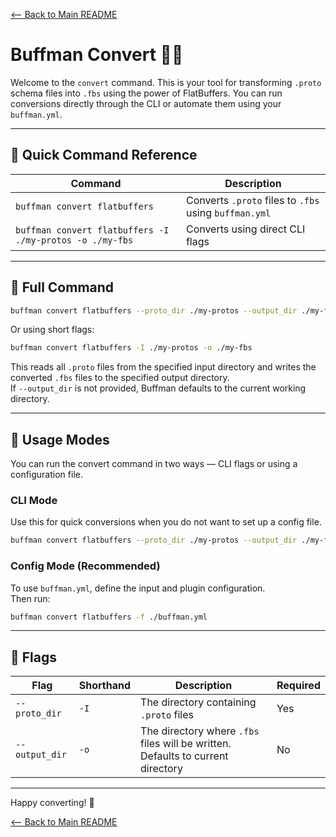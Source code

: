[<-- Back to Main README](../README.md)

# Buffman Convert 🤖✨

Welcome to the `convert` command. This is your tool for transforming `.proto` schema files into `.fbs` using the power of FlatBuffers. You can run conversions directly through the CLI or automate them using your `buffman.yml`.

---

## 🔧 Quick Command Reference

| Command                                                   | Description                                           |
| --------------------------------------------------------- | ----------------------------------------------------- |
| `buffman convert flatbuffers`                             | Converts `.proto` files to `.fbs` using `buffman.yml` |
| `buffman convert flatbuffers -I ./my-protos -o ./my-fbs`  | Converts using direct CLI flags                       |

---

## 🧠 Full Command

```bash
buffman convert flatbuffers --proto_dir ./my-protos --output_dir ./my-fbs
```

Or using short flags:

```bash
buffman convert flatbuffers -I ./my-protos -o ./my-fbs
```

This reads all `.proto` files from the specified input directory and writes the converted `.fbs` files to the specified output directory.  
If `--output_dir` is not provided, Buffman defaults to the current working directory.

---

## 🚀 Usage Modes

You can run the convert command in two ways — CLI flags or using a configuration file.

### CLI Mode

Use this for quick conversions when you do not want to set up a config file.

```bash
buffman convert flatbuffers --proto_dir ./my-protos --output_dir ./my-fbs
```

### Config Mode (Recommended)

To use `buffman.yml`, define the input and plugin configuration.  
Then run:

```bash
buffman convert flatbuffers -f ./buffman.yml
```

---

## 🚩 Flags

| Flag           | Shorthand | Description                                                                     | Required |
| -------------- | --------- | ------------------------------------------------------------------------------- | -------- |
| `--proto_dir`  | `-I`      | The directory containing `.proto` files                                         | Yes      |
| `--output_dir` | `-o`      | The directory where `.fbs` files will be written. Defaults to current directory | No       |

---

Happy converting! 🎉

[<-- Back to Main README](../README.md)
